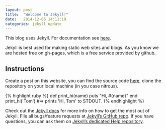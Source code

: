 ```yaml
---
layout: post
title:  "Welcome to Jekyll!"
date:   2014-12-06 14:11:19
categories: jekyll update
---
```

This blog uses Jekyll. For documentation see <a href="http://jekyllrb.com/">here</a>. 

Jekyll is best used for making static web sites and blogs. As you know we are hosted 
free on gh-pages, which is a free service provided by github.

<h2>Instructions</h2>

Create a post on this website, you can find the source 
code <a href="https://github.com/foundersandcoders/saturday-taster">here</a>,
clone the repository on your local machine (in you case nitrous).


{% highlight ruby %}
def print_hi(name)
  puts "Hi, #{name}"
end
print_hi('Tom')
#=> prints 'Hi, Tom' to STDOUT.
{% endhighlight %}

Check out the [Jekyll docs][jekyll] for more info on how to get the most out of Jekyll. File all bugs/feature requests at [Jekyll’s GitHub repo][jekyll-gh]. If you have questions, you can ask them on [Jekyll’s dedicated Help repository][jekyll-help].

[jekyll]:      http://jekyllrb.com
[jekyll-gh]:   https://github.com/jekyll/jekyll
[jekyll-help]: https://github.com/jekyll/jekyll-help
